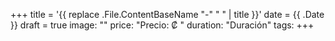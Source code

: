 +++
title = '{{ replace .File.ContentBaseName "-" " " | title }}'
date = {{ .Date }}
draft = true
image: "" 
price: "Precio: ₡ "
duration: "Duración" 
tags:
+++
